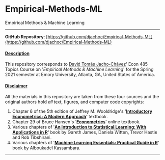 # Empirical-Methods-ML
Empirical Methods &amp; Machine Learning
___

**GitHub Repository**: [https://github.com/djachoc/Empirical-Methods-ML](https://github.com/djachoc/Empirical-Methods-ML)

#### <ins>Description</ins>
This repository corresponds to [David Tomás Jacho-Chávez](https://www.davidjachochavez.org)' Econ 485 Topics Course on '*Empirical Methods &amp; Machine Learning*' for the Spring 2021 semester at Emory University, Atlanta, GA, United States of America.


#### <ins>Disclaimer</ins>
All the materials in this repository are taken from these four sources and the original authors hold _all_ text, figures, and computer code copyrights:

1. Chapter 6 of the 5th edition of Jeffrey M. Wooldridge's '**[Introductory Econometrics: A Modern Approach](https://economics.ut.ac.ir/documents/3030266/14100645/Jeffrey_M._Wooldridge_Introductory_Econometrics_A_Modern_Approach__2012.pdf)**' textbook.
2. Chapter 29 of Bruce Hansen's '**[Econometrics](https://www.ssc.wisc.edu/~bhansen/econometrics/)**' online textbook.
3. Various chapters of '**[An Introduction to Statistical Learning: With Applications in R](https://github.com/tpn/pdfs/blob/master/An%20Introduction%20To%20Statistical%20Learning%20with%20Applications%20in%20R%20(ISLR%20Seventh%20Printing).pdf)**' book by Gareth James, Daniela Witten, Trevor Hastie and Rob Tibshirani.
4. Various chapters of '**[Machine Learning Essentials: Practical Guide in R](http://www.sthda.com/english/articles/11-machine-learning/)**' book by Alboukadel Kassambara.

***